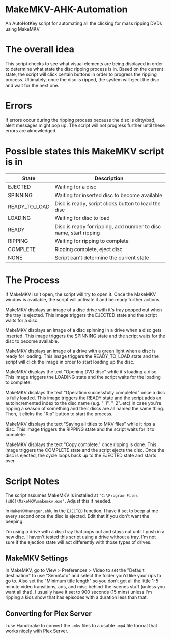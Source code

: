 # MakeMKV-AHK-Automation
An AutoHotKey script for automating all the clicking for mass ripping DVDs using MakeMKV

# The overall idea
This script checks to see what visual elements are being displayed in order to determine what state the disc ripping process is in. Based on the current state, the script will click certain buttons in order to progress the ripping process. Ultimately, once the disc is ripped, the system will eject the disc and wait for the next one.

# Errors
If errors occur during the ripping process because the disc is dirty/bad, alert messages might pop up. The script will not progress further until these errors are aknowledged.

# Possible states this MakeMKV script is in
State | Description
-|-
EJECTED | Waiting for a disc
SPINNING | Waiting for inserted disc to become available
READY_TO_LOAD | Disc is ready, script clicks button to load the disc
LOADING | Waiting for disc to load
READY | Disc is ready for ripping, add number to disc name, start ripping
RIPPING | Waiting for ripping to complete
COMPLETE | Ripping complete, eject disc
NONE | Script can't determine the current state

# The Process
If MakeMKV isn't open, the script will try to open it. Once the MakeMKV window is available, the script will activate it and be ready further actions.

MakeMKV displays an image of a disc drive with it's tray popped out when the tray is ejected. This image triggers the EJECTED state and the script waits for a disc.

MakeMKV displays an image of a disc spinning in a drive when a disc gets inserted. This image triggers the SPINNING state and the script waits for the disc to become available.

MakeMKV displays an image of a drive with a green light when a disc is ready for loading. This image triggers the READY_TO_LOAD state and the script will click the image in order to start loading up the disc.

MakeMKV displays the text "Opening DVD disc" while it's loading a disc. This image triggers the LOADING state and the script waits for the loading to complete.

MakeMKV displays the text "Operation successfully completed" once a disc is fully loaded. This image triggers the READY state and the script adds an autoincremented index to the disc name (e.g. "_1", "_2"..etc) in case you're ripping a season of something and their discs are all named the same thing. Then, it clicks the "Rip" button to start the process.

MakeMKV displays the text "Saving all titles to MKV files" while it rips a disc. This image triggers the RIPPING state and the script waits for it to complete.

MakeMKV displays the text "Copy complete." once ripping is done. This image triggers the COMPLETE state and the script ejects the disc. Once the disc is ejected, the cycle loops back up to the EJECTED state and starts over.

# Script Notes
The script assumes MakeMKV is installed at `"C:\Program Files (x86)\MakeMKV\makemkv.exe"`. Adjust this if needed.

In `MakeMKVManager.ahk`, in the `EJECTED` function, I have it set to beep at me every second once the disc is ejected. Edit that if you don't want the beeping.

I'm using a drive with a disc tray that pops out and stays out until I push in a new disc. I haven't tested this script using a drive without a tray. I'm not sure if the ejection state will act differently with those types of drives.

## MakeMKV Settings
In MakeMKV, go to View > Preferences > Video to set the "Default destination" to use "SemiAuto" and select the folder you'd like your rips to go to. Also set the "Minimum title length" so you don't get all the little 1-5 minute video transitions, ads, and misc behind-the-scenes stuff (unless you want all that). I usually have it set to 900 seconds (15 mins) unless I'm ripping a kids show that has episodes with a duration less than that.

## Converting for Plex Server
I use Handbrake to convert the `.mkv` files to a usable `.mp4` file format that works nicely with Plex Server.